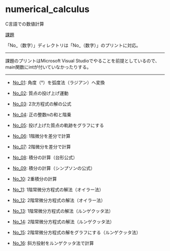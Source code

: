 # numerical_calculus

C言語での数値計算

[課題](https://app.box.com/s/vxp9e8yegfae06tv2iz8thhhakhuaz48)

「No_（数字）」ディレクトリは「No_（数字）」のプリントに対応。

---

課題のプリントはMicrosoft Visual Studioでやることを前提としているので、main関数にintが付いていなかったりする。

---

* [No_01](https://github.com/watarumohawk/numerical_calculus/tree/master/No_01): 角度（°）を弧度法（ラジアン）へ変換

* [No_02](https://github.com/watarumohawk/numerical_calculus/tree/master/No_02): 質点の投げ上げ運動

* [No_03](https://github.com/watarumohawk/numerical_calculus/tree/master/No_03): 2次方程式の解の公式

* [No_04](https://github.com/watarumohawk/numerical_calculus/tree/master/No_04): 正の整数nの和と階乗

* [No_05](https://github.com/watarumohawk/numerical_calculus/tree/master/No_05): 投げ上げた質点の軌跡をグラフにする

* [No_06](https://github.com/watarumohawk/numerical_calculus/tree/master/No_06): 1階微分を差分で計算

* [No_07](https://github.com/watarumohawk/numerical_calculus/tree/master/No_07): 2階微分を差分で計算

* [No_08](https://github.com/watarumohawk/numerical_calculus/tree/master/No_08): 積分の計算（台形公式）

* [No_09](https://github.com/watarumohawk/numerical_calculus/tree/master/No_09): 積分の計算（シンプソンの公式）

* [No_10](https://github.com/watarumohawk/numerical_calculus/tree/master/No_10): 2重積分の計算

* [No_11](https://github.com/watarumohawk/numerical_calculus/tree/master/No_11): 1階常微分方程式の解法（オイラー法）

* [No_12](https://github.com/watarumohawk/numerical_calculus/tree/master/No_12): 2階常微分方程式の解法（オイラー法）

* [No_13](https://github.com/watarumohawk/numerical_calculus/tree/master/No_13): 1階常微分方程式の解法（ルンゲクッタ法）

* [No_14](https://github.com/watarumohawk/numerical_calculus/tree/master/No_14): 2階常微分方程式の解法（ルンゲクッタ法）

* [No_15](https://github.com/watarumohawk/numerical_calculus/tree/master/No_15): 2階常微分方程式の解をグラフにする（ルンゲクッタ法）

* [No_16](https://github.com/watarumohawk/numerical_calculus/tree/master/No_16): 斜方投射をルンゲクッタ法で計算